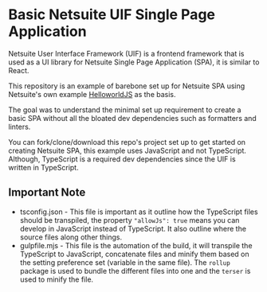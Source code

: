 # Basic Netsuite UIF Single Page Application 

Netsuite User Interface Framework (UIF) is a frontend framework that is used as a UI library for Netsuite Single Page Application (SPA), it is similar to React.

This repository is an example of barebone set up for Netsuite SPA using Netsuite's own example [HelloworldJS](https://github.com/oracle-samples/netsuite-suitecloud-samples/tree/main/spa-suiteapp-samples/helloworld-js) as the basis.

The goal was to understand the minimal set up requirement to create a basic SPA without all the bloated dev dependencies such as formatters and linters. 

You can fork/clone/download this repo's project set up to get started on creating Netsuite SPA, this example uses JavaScript and not TypeScript. Although, TypeScript is a required dev dependencies since the UIF is written in TypeScript.

## Important Note

- tsconfig.json - This file is important as it outline how the TypeScript files should be transpiled, the property `"allowJs": true` means you can develop in JavaScript instead of TypeScript. It also outline where the source files along other things.
- gulpfile.mjs - This file is the automation of the build, it will transpile the TypeScript to JavaScript, concatenate files and minify them based on the setting preference set (variable in the same file). The `rollup` package is used to bundle the different files into one and the `terser` is used to minify the file.

